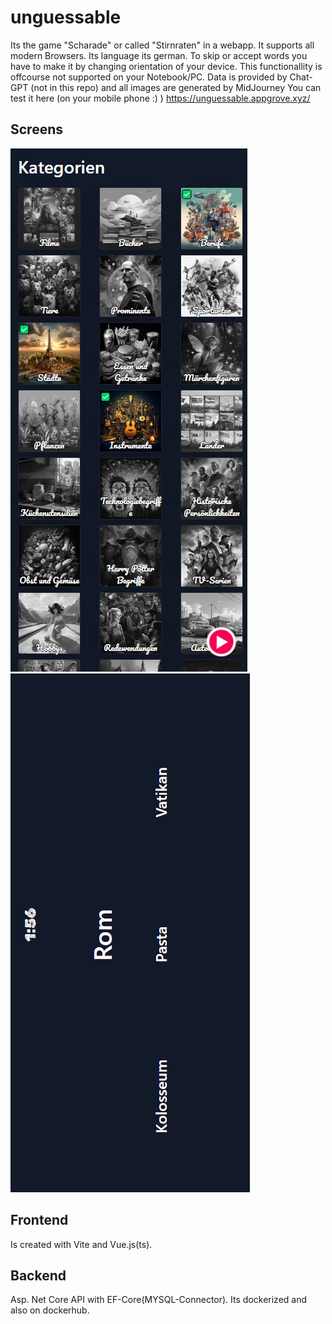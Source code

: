 # unguessable
Its the game "Scharade" or called "Stirnraten" in a webapp.
It supports all modern Browsers. Its language its german.
To skip or accept words you have to make it by changing orientation of your device. This functionallity is offcourse not supported on your Notebook/PC. 
Data is provided by Chat-GPT (not in this repo) and all images are generated by MidJourney
You can test it here (on your mobile phone :) )
https://unguessable.appgrove.xyz/


## Screens

![Backend Architecture](/imgs/kategorien.png)
![Backend Architecture](/imgs/game.png)

##  Frontend
Is created with Vite and Vue.js(ts).

## Backend
Asp. Net Core API with EF-Core(MYSQL-Connector).
Its dockerized and also on dockerhub.

